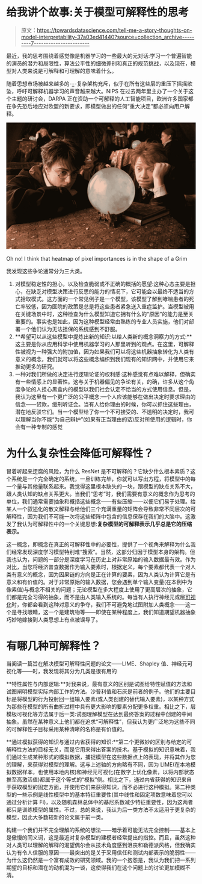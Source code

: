 # 给我讲个故事:关于模型可解释性的思考

> 原文：<https://towardsdatascience.com/tell-me-a-story-thoughts-on-model-interpretability-37a03ed41440?source=collection_archive---------7----------------------->

最近，我的思考围绕着感觉像是机器学习的一些最大的元对话:学习一个普遍智能的演员的潜力和局限性，算法公平性的细微差别和真正的规范挑战，以及现在，模型对人类来说是可解释和可理解的意味着什么。

随着思想市场被越来越多的-[-](https://cdn-images-1.medium.com/max/1200/1*2ns4ota94je5gSVjrpFq3A.png)-复杂架构充斥，似乎在所有这些层的重压下摇摇欲坠，呼吁可解释机器学习的声音越来越大。NIPS 在过去两年里主办了一个关于这个主题的研讨会，DARPA 正在资助一个可解释的人工智能项目，欧洲许多国家都在争先恐后地应对欧盟的新要求，即模型做出的任何“重大决定”都必须向用户解释。

![](img/6ac2bd9258bb04fde42046b0c32606c1.png)

Oh no! I think that heatmap of pixel importances is in the shape of a Grim

我发现这些争论通常分为三大类。

1.  对模型稳定性的担心，以及检查脆弱或不正确的概括的愿望:这种心态主要是担心，在缺乏对模型决策进行反思的能力的情况下，它可能会以最终不适当的方式拾取模式。这方面的一个常见例子是一个模型，该模型了解到哮喘患者的死亡率较低，因为医院的政策是总是将这些患者紧急送入重症监护。当模型被用在关键场景中时，这种检查为什么模型知道它拥有什么的“原因”的能力是至关重要的。事实也是如此，因为这种模型经常由熟练的专业人员实施，他们对部署一个他们认为无法担保的系统感到不舒服。
2.  **希望可以从这些模型中提炼出新的知识:以给人类新的概念洞察力的方式:**这主要是你从应用科学中使用机器学习的人那里听到的观点。在这里，可解释性被视为一种强大的附加值，因为如果我们可以将这些机器抽象转化为人类有意义的概念，我们就可以将这些概念编织到我们现有的知识网中，并使用它来推动更多的研究。
3.  一种对我们所做的决定进行逻辑论证的权利感:这种感觉有点难以解释，但确实有一些情感上的显著性。这与关于机器偏见的争论有关，的确，许多从这个角度争论的人担心黑盒内的模型以我们社会认定不恰当的方式使用信息。但是，我认为这里有一个更广泛的公平概念:一个人应该能够在做出决定时要求理由的信念——贷款，缓刑听证会。当有人给你理由的时候，你可以抓住这些理由，潜在地反驳它们。当一个模型给了你一个不可接受的、不透明的决定时，我可以理解当你不能“为自己辩护”(如果有正当理由的话)反对所使用的逻辑时，你会有一种专制的感觉

# **为什么复杂性会降低可解释性？**

冒着听起来迂腐的风险，为什么 ResNet 是不可解释的？它缺少什么根本素质？这个系统是一个完全确定的系统，一旦训练完毕，你就可以写出方程，将模型中的每一个量与其他量联系起来。我觉得这里根本缺失的一块，跟模型的缺点关系不大，跟人类认知的缺点关系更大。当我们“思考”时，我们需要有意义的概念作为思考的单位，我们通常需要抽象和概括这些概念——有些压缩——以便它们易于处理。给某人一个叙述化的散文解释与给他们三个充满重量的矩阵会导致非常不同层次的可解释性，因为我们不可能一次将这些矩阵中包含的信息保存在我们的大脑中。这激发了我认为可解释性中的一个关键思想:**复杂模型的可解释表示几乎总是它的压缩表示。**

这一概念，即概念在真正的可解释性中的必要性，提供了一个视角来解释为什么我们经常发现深度学习模型特别难“搜索”。当然，这部分归因于模型本身的架构。但我也认为，问题的一部分是深度学习在历史上对非常原始的输入数据最有效。作为对比，当您将经济普查数据作为输入要素时，根据定义，每个要素都代表一个对人类有意义的概念，因为因果链的方向是正在计算的要素，因为人类认为计算它是有意义和有价值的。对于非常原始的输入数据，您会遇到单个输入变量(在本例中为像素值)与概念不相关的问题；无论模型在多大程度上使用了更高层次的抽象，它们都是完全习得的抽象，而不是由人类输入系统的。每当有人执行神经元或层[可视化](https://distill.pub/2017/feature-visualization/)时，你都会看到这种对意义的争夺，我们不可避免地试图附加人类概念——这一个是寻找眼睛，这一个是建筑物等——即使在某种程度上，我们知道期望机器抽象巧妙地嫁接到人类思想上有点被误导了。

# 有哪几种可解释性？

当阅读一篇旨在解决模型可解释性问题的论文——LIME、Shapley 值、神经元可视化等——时，我发现将其分为几类是很有用的

**特性属性与内部逻辑:**对我来说，最有意义的区别是试图给特性赋值的方法和试图阐明模型实际内部工作的方法。沙普利值和石灰是前者的例子。他们的主要目标是将模型的行为投射回一组输入要素(或人类创建的替代输入要素)，以某种方式为那些在模型的所有曲折过程中具有更大影响的要素分配更多权重。相比之下，层模板可视化等方法属于后一类:试图理解模型在达到最终答案的过程中创建的中间抽象。虽然在某种意义上他们都在追求“可解释性”，但我认为更广泛地为这些不同的可解释性子目标采用某种清晰的名称是有价值的。

**通过模拟获得的知识与通过内省获得的知识:**第二个更微妙的区别与给定的可解释性方法的目标无关，而是它用来得出答案的技术。基于模拟的知识意味着，我们通过生成某种形式的模拟数据，捕捉模型在这些数据点上的表现，并将其作为您的理解，来获得对模型的理解。这与上述轴的方向略有不同，因为 LIME(在本地模拟数据样本，也使用本地内核)和神经元可视化(在数字上优化像素，以将内部状态推至高激活值)都属于这个等式的“模拟”侧。相比之下，通过内省获得的知识来自于获取模型的固定方面，并使用它们来获得知识，而不必进行这种模拟。第二种类型的一些示例是线性模型中的基本特征重要性(其中线性和固定项数意味着您可以通过分析计算 FI)，以及随机森林总体中的基尼系数减少特征重要性，因为这两者都只是训练模型的属性。不过，总的来说，我认为后一类方法不太适用于更复杂的模型，因此大多数较新的论文属于前一类。

构建一个我们并不完全理解的系统的想法——暗示着可能无法完全控制——基本上是傲慢的同义词，这是最近对复杂模型的建模者经常提出的指控。而且，虽然这种对人类可以理解的解释的渴望偶尔会从技术角度感到沮丧和勒德派风格，但我确实认为有令人信服的原因——最突出的是关于采用信任和测试内部表示的脆弱性——为什么这仍然是一个富有成效的研究领域。我的一个抱怨是，我认为我们把一系列期望的目标和潜在的动机混为一谈，这使得我们在这个问题上的讨论更加模糊不清。